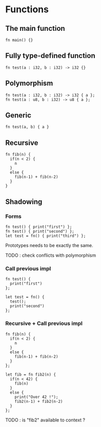 # Functions

## The main function

```
fn main() {}
```

## Fully type-defined function

```
fn test(a : i32, b : i32) -> i32 {}
```

## Polymorphism

```
fn test(a : i32, b : i32) -> i32 { a };
fn test(a : u8, b : i32) -> u8 { a };
```

## Generic

```
fn test(a, b) { a }
```

## Recursive

```
fn fib(n) {
  if(n < 2) {
    n
  }
  else {
    fib(n-1) + fib(n-2)
  }
}
```

## Shadowing

### Forms

```
fn test() { print("first") };
fn test() { print("second") };
let test = fn() { print("third") };
```

Prototypes needs to be exactly the same.

TODO : check conflicts with polymorphism

### Call previous impl

```
fn test() {
  print("first")
};

let test = fn() {
  test();
  print("second")
};
```

### Recursive + Call previous impl

```
fn fib(n) {
  if(n < 2) {
    n
  }
  else {
    fib(n-1) + fib(n-2)
  }
};

let fib = fn fib2(n) {
  if(n < 42) {
    fib(n)
  }
  else {
    print("Over 42 !");
    fib2(n-1) + fib2(n-2)
  }
};
```

TODO : is "fib2" available to context ?